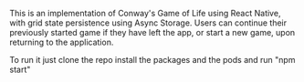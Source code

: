 This is an implementation of Conway's Game of Life using React Native, with grid state persistence using Async Storage. Users can continue their previously started game if they have left the app, or start a new game, upon returning to the application.

To run it just clone the repo install the packages and the pods and run "npm start"
